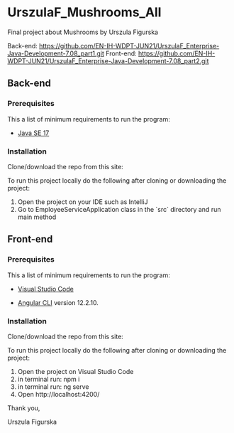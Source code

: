 # UrszulaF_Mushrooms_All


Final project about Mushrooms by Urszula Figurska

Back-end: https://github.com/EN-IH-WDPT-JUN21/UrszulaF_Enterprise-Java-Development-7.08_part1.git
Front-end: https://github.com/EN-IH-WDPT-JUN21/UrszulaF_Enterprise-Java-Development-7.08_part2.git


## Back-end


### Prerequisites

This a list of minimum requirements to run the program:

* [Java SE 17](https://www.oracle.com/java/technologies/javase-downloads.html)

### Installation

Clone/download the repo from this site:

To run this project locally do the following after cloning or downloading the project:

<ol>
  <li> Open the project on your IDE such as IntelliJ </li>
  <li> Go to EmployeeServiceApplication class in the `src` directory and run main method </li>
</ol>


## Front-end


### Prerequisites

This a list of minimum requirements to run the program:


* [Visual Studio Code](https://code.visualstudio.com/)

* [Angular CLI](https://github.com/angular/angular-cli) version 12.2.10.



### Installation

Clone/download the repo from this site:

To run this project locally do the following after cloning or downloading the project:

<ol>
  <li> Open the project on Visual Studio Code </li>
  <li> in terminal run:  npm i  </li>
  <li> in terminal run: ng serve </li>  
   <li> Open http://localhost:4200/ </li>  
</ol>

Thank you,

Urszula Figurska
